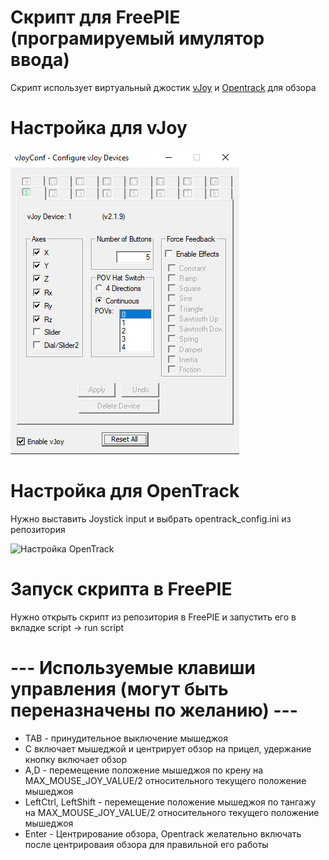 # Cкрипт для FreePIE (програмируемый имулятор ввода)

Скрипт использует виртуальный джостик [vJoy](https://sourceforge.net/projects/vjoystick/) и [Opentrack](https://github.com/opentrack/opentrack/releases) для обзора

# Настройка для vJoy
![Настройка vJoy](./images/vJoy.png)

# Настройка для OpenTrack

Нужно выставить Joystick input и выбрать opentrack_config.ini из репозитория

![Настройка OpenTrack](./images/Opentrack.png.png)

# Запуск скрипта в FreePIE

Нужно открыть скрипт из репозитория в FreePIE и запустить его в вкладке script -> run script

# --- Используемые клавиши управления (могут быть переназначены по желанию) ---
- TAB - принудительное выключение мышеджоя
- C включает мышеджой и центрирует обзор на прицел, удержание кнопку включает обзор
- A,D - перемещение положение мышеджоя по крену на MAX_MOUSE_JOY_VALUE/2 относительного текущего положение мышеджоя
- LeftCtrl, LeftShift - перемещение положение мышеджоя по тангажу на MAX_MOUSE_JOY_VALUE/2 относительного текущего положение мышеджоя
- Enter - Центрирование обзора, Opentrack желательно включать после центрироваия обзора для правильной его работы